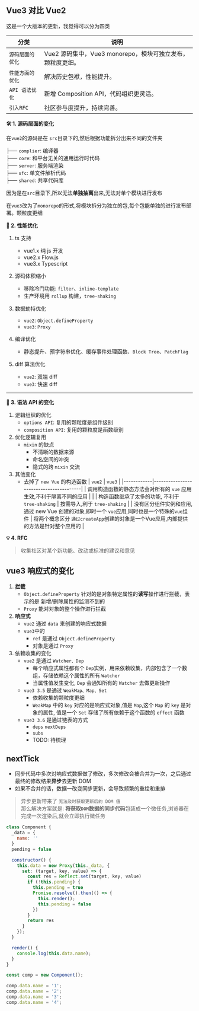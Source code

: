 ## Vue3 对比 Vue2

这是一个大版本的更新，我觉得可以分为四类

| 分类         | 说明                                     |
|------------|----------------------------------------|
| `源码层面的优化`  | Vue2 源码集中，Vue3 monorepo，模块可独立发布，颗粒度更细。 |
| `性能方面的优化`  | 解决历史包袱，性能提升。                           |
| `API 语法优化` | 新增 Composition API，代码组织更灵活。            |
| `引入RFC`    | 社区参与度提升，持续完善。                          | 

**🛠️ 1. 源码层面的变化**

在`vue2`的源码是在 `src`目录下的,然后根据功能拆分出来不同的文件夹

├── `complier`: 编译器  
├── `core`: 和平台无关的通用运行时代码  
├── `server`: 服务端渲染  
├── `sfc`: 单文件解析代码  
├── `shared`: 共享代码库

因为是在`src`目录下,所以无法**单独抽离**出来,无法对单个模块进行发布

在`vue3`改为了`monorepo`的形式,将模块拆分为独立的包,每个包能单独的进行发布部署。颗粒度更细

**🚀 2. 性能优化**

1. ts 支持
    - vue1.x 纯 js 开发
    - vue2.x Flow.js
    - vue3.x Typescript

2. 源码体积缩小
    - 移除冷门功能: `filter`、`inline-template`
    - 生产环境用 `rollup` 构建，`tree-shaking`
3. 数据劫持优化
    - `vue2`: `Object.defineProperty`
    - `vue3`: `Proxy`
4. 编译优化
    - 静态提升、预字符串优化、缓存事件处理函数、`Block Tree`、`PatchFlag`
5. diff 算法优化
    - `vue2`: 双端 diff
    - `vue3`: 快速 diff

---

**🧩 3. 语法 API 的变化**

1. 逻辑组织的优化
    - `options API`: 复用的颗粒度是组件级别
    - `composition API`: 复用的颗粒度是函数级别
2. 优化逻辑复用
    - `mixin` 的缺点
        - 不清晰的数据来源
        - 命名空间的冲突
        - 隐式的跨 `mixin` 交流
3. 其他变化
    - 去掉了 `new Vue` 的构造函数
      | `vue2`         | `vue3`                                     |
      |------------|----------------------------------------|
      | 调用构造函数的静态方法会对所有的 `vue` 应用生效,不利于隔离不同的应用 | |
      | 构造函数继承了太多的功能, 不利于 `tree-shaking`  | 按需导入,利于 `tree-shaking` |
      | 没有区分组件实例和应用,通过 new Vue 创建的对象,即时一个 `vue`应用,同时也是一个特殊的`vue`组件 | 将两个概念区分
      `通过createApp`创建的对象是一个Vue应用,内部提供的方法是针对整个应用的 |

**💡 4. RFC**
> 收集社区对某个新功能、改动或标准的建议和意见

## vue3 响应式的变化

1. **拦截**
    - `Object.defineProperty` 针对的是对象特定属性的**读写**操作进行拦截，表示的是 新增/删除属性的监测不到的
    - `Proxy` 能对对象的整个操作进行拦截
2. **响应式**
    - `vue2` 通过 `data` 来创建的响应式数据
    - `vue3`中的
        - `ref` 是通过 `Object.defineProperty`
        - 对象是通过 `Proxy`
3. 依赖收集的变化
    - `vue2` 是通过 `Watcher、Dep`
        - 每个响应式属性都有个 `Dep`实例，用来依赖收集，内部包含了一个数组，存储依赖这个属性的所有 `Watcher`
        - 当属性值发生变化, `Dep` 会通知所有的 `Watcher` 去做更新操作
    - `vue3 3.5` 是通过 `WeakMap、Map、Set`
        - 依赖收集的颗粒度更细
        - `WeakMap` 中的 `key` 对应的是响应式对象,值是 `Map`,这个 `Map` 的 `key` 是对象的属性, 值是一个 `Set`
          存储了所有依赖于这个函数的 `effect` 函数
    - `vue3 3.6` 是通过链表的方式
        - `deps` `nextDeps`
        - `subs`
        - TODO: 待梳理

## nextTick

- 同步代码中多次对响应式数据做了修改，多次修改会被合并为一次，之后通过最终的修改结果**异步**去更新 DOM
- 如果不合并的话，数据一改变同步更新，会导致频繁的重绘和重排

> 异步更新带来了 `无法及时获取更新后的 DOM 值`  
> 那么解决方案就是: **将获取`DOM`数据的同步代码**包装成一个微任务,浏览器在完成一次渲染后,就会立即执行微任务

```js
class Component {
  _data = {
    name: ''
  }
  pending = false

  constructor() {
    this.data = new Proxy(this._data, {
      set: (target, key, value) => {
        const res = Reflect.set(target, key, value)
        if (!this.pending) {
          this.pending = true
          Promise.resolve().then(() => {
            this.render();
            this.pending = false
          })
        }
        return res
      }
    });
  }

  render() {
    console.log(this.data.name);
  }
}

const comp = new Component();

comp.data.name = '1';
comp.data.name = '2';
comp.data.name = '3';
comp.data.name = '4';

```